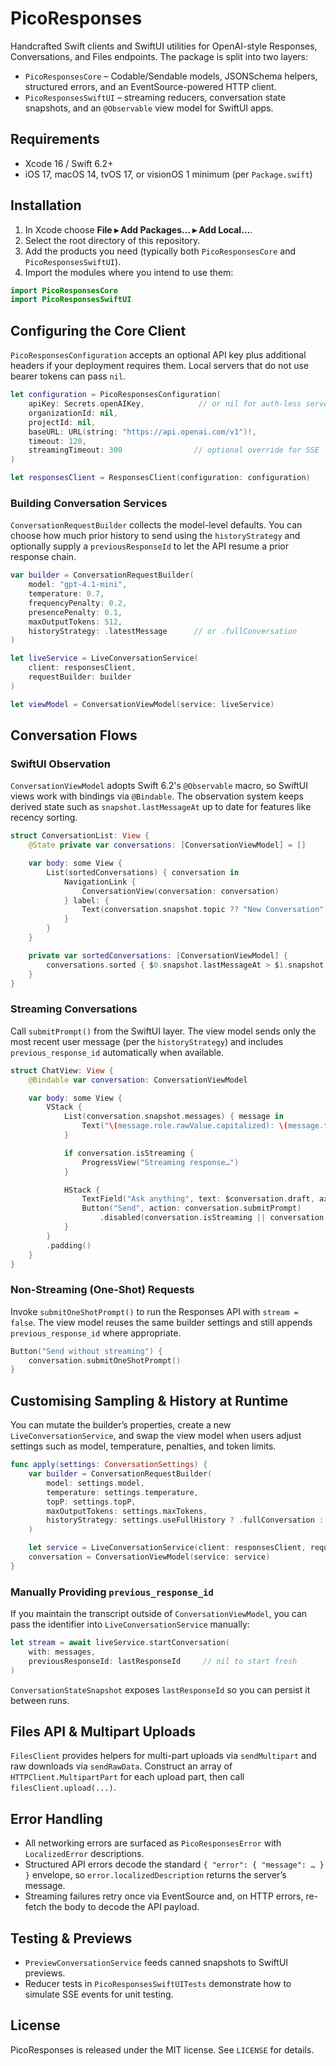 # PicoResponses

Handcrafted Swift clients and SwiftUI utilities for OpenAI-style Responses, Conversations, and Files endpoints. The package is split into two layers:

- `PicoResponsesCore` – Codable/Sendable models, JSONSchema helpers, structured errors, and an EventSource-powered HTTP client.
- `PicoResponsesSwiftUI` – streaming reducers, conversation state snapshots, and an `@Observable` view model for SwiftUI apps.

## Requirements

- Xcode 16 / Swift 6.2+
- iOS 17, macOS 14, tvOS 17, or visionOS 1 minimum (per `Package.swift`)

## Installation

1. In Xcode choose **File ▸ Add Packages… ▸ Add Local…**.
2. Select the root directory of this repository.
3. Add the products you need (typically both `PicoResponsesCore` and `PicoResponsesSwiftUI`).
4. Import the modules where you intend to use them:

```swift
import PicoResponsesCore
import PicoResponsesSwiftUI
```

## Configuring the Core Client

`PicoResponsesConfiguration` accepts an optional API key plus additional headers if your deployment requires them. Local servers that do not use bearer tokens can pass `nil`.

```swift
let configuration = PicoResponsesConfiguration(
    apiKey: Secrets.openAIKey,            // or nil for auth-less servers
    organizationId: nil,
    projectId: nil,
    baseURL: URL(string: "https://api.openai.com/v1")!,
    timeout: 120,
    streamingTimeout: 300                // optional override for SSE
)

let responsesClient = ResponsesClient(configuration: configuration)
```

### Building Conversation Services

`ConversationRequestBuilder` collects the model-level defaults. You can choose how much prior history to send using the `historyStrategy` and optionally supply a `previousResponseId` to let the API resume a prior response chain.

```swift
var builder = ConversationRequestBuilder(
    model: "gpt-4.1-mini",
    temperature: 0.7,
    frequencyPenalty: 0.2,
    presencePenalty: 0.1,
    maxOutputTokens: 512,
    historyStrategy: .latestMessage      // or .fullConversation
)

let liveService = LiveConversationService(
    client: responsesClient,
    requestBuilder: builder
)

let viewModel = ConversationViewModel(service: liveService)
```

## Conversation Flows

### SwiftUI Observation

`ConversationViewModel` adopts Swift 6.2's `@Observable` macro, so SwiftUI views work with bindings via `@Bindable`. The observation system keeps derived state such as `snapshot.lastMessageAt` up to date for features like recency sorting.

```swift
struct ConversationList: View {
    @State private var conversations: [ConversationViewModel] = []

    var body: some View {
        List(sortedConversations) { conversation in
            NavigationLink {
                ConversationView(conversation: conversation)
            } label: {
                Text(conversation.snapshot.topic ?? "New Conversation")
            }
        }
    }

    private var sortedConversations: [ConversationViewModel] {
        conversations.sorted { $0.snapshot.lastMessageAt > $1.snapshot.lastMessageAt }
    }
}
```

### Streaming Conversations

Call `submitPrompt()` from the SwiftUI layer. The view model sends only the most recent user message (per the `historyStrategy`) and includes `previous_response_id` automatically when available.

```swift
struct ChatView: View {
    @Bindable var conversation: ConversationViewModel

    var body: some View {
        VStack {
            List(conversation.snapshot.messages) { message in
                Text("\(message.role.rawValue.capitalized): \(message.text)")
            }

            if conversation.isStreaming {
                ProgressView("Streaming response…")
            }

            HStack {
                TextField("Ask anything", text: $conversation.draft, axis: .vertical)
                Button("Send", action: conversation.submitPrompt)
                    .disabled(conversation.isStreaming || conversation.draft.trimmingCharacters(in: .whitespacesAndNewlines).isEmpty)
            }
        }
        .padding()
    }
}
```

### Non-Streaming (One-Shot) Requests

Invoke `submitOneShotPrompt()` to run the Responses API with `stream = false`. The view model reuses the same builder settings and still appends `previous_response_id` where appropriate.

```swift
Button("Send without streaming") {
    conversation.submitOneShotPrompt()
}
```

## Customising Sampling & History at Runtime

You can mutate the builder’s properties, create a new `LiveConversationService`, and swap the view model when users adjust settings such as model, temperature, penalties, and token limits.

```swift
func apply(settings: ConversationSettings) {
    var builder = ConversationRequestBuilder(
        model: settings.model,
        temperature: settings.temperature,
        topP: settings.topP,
        maxOutputTokens: settings.maxTokens,
        historyStrategy: settings.useFullHistory ? .fullConversation : .latestMessage
    )

    let service = LiveConversationService(client: responsesClient, requestBuilder: builder)
    conversation = ConversationViewModel(service: service)
}
```

### Manually Providing `previous_response_id`

If you maintain the transcript outside of `ConversationViewModel`, you can pass the identifier into `LiveConversationService` manually:

```swift
let stream = await liveService.startConversation(
    with: messages,
    previousResponseId: lastResponseId     // nil to start fresh
)
```

`ConversationStateSnapshot` exposes `lastResponseId` so you can persist it between runs.

## Files API & Multipart Uploads

`FilesClient` provides helpers for multi-part uploads via `sendMultipart` and raw downloads via `sendRawData`. Construct an array of `HTTPClient.MultipartPart` for each upload part, then call `filesClient.upload(...)`.

## Error Handling

- All networking errors are surfaced as `PicoResponsesError` with `LocalizedError` descriptions.
- Structured API errors decode the standard `{ "error": { "message": … } }` envelope, so `error.localizedDescription` returns the server’s message.
- Streaming failures retry once via EventSource and, on HTTP errors, re-fetch the body to decode the API payload.

## Testing & Previews

- `PreviewConversationService` feeds canned snapshots to SwiftUI previews.
- Reducer tests in `PicoResponsesSwiftUITests` demonstrate how to simulate SSE events for unit testing.

## License

PicoResponses is released under the MIT license. See `LICENSE` for details.
